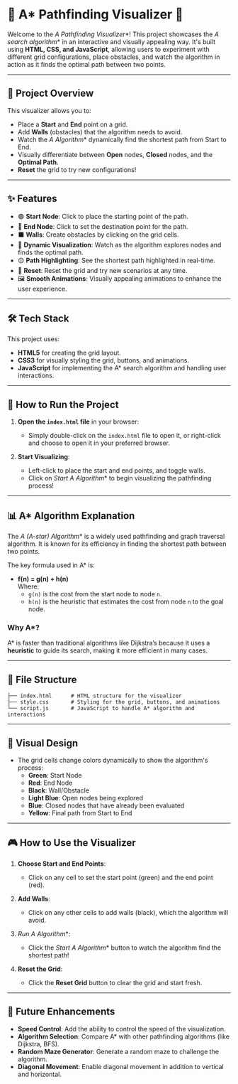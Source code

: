 
# 🌟 A* Pathfinding Visualizer 🌟

Welcome to the **A* Pathfinding Visualizer**! This project showcases the **A* search algorithm** in an interactive and visually appealing way. It's built using **HTML, CSS, and JavaScript**, allowing users to experiment with different grid configurations, place obstacles, and watch the algorithm in action as it finds the optimal path between two points.

---

## 🎯 Project Overview

This visualizer allows you to:
- Place a **Start** and **End** point on a grid.
- Add **Walls** (obstacles) that the algorithm needs to avoid.
- Watch the **A* Algorithm** dynamically find the shortest path from Start to End.
- Visually differentiate between **Open** nodes, **Closed** nodes, and the **Optimal Path**.
- **Reset** the grid to try new configurations!

---

## ✨ Features

- 🟢 **Start Node**: Click to place the starting point of the path.
- 🔴 **End Node**: Click to set the destination point for the path.
- ⬛ **Walls**: Create obstacles by clicking on the grid cells.
- 🔄 **Dynamic Visualization**: Watch as the algorithm explores nodes and finds the optimal path.
- 🟡 **Path Highlighting**: See the shortest path highlighted in real-time.
- 🔧 **Reset**: Reset the grid and try new scenarios at any time.
- 🖼️ **Smooth Animations**: Visually appealing animations to enhance the user experience.

---

## 🛠️ Tech Stack

This project uses:
- **HTML5** for creating the grid layout.
- **CSS3** for visually styling the grid, buttons, and animations.
- **JavaScript** for implementing the A* search algorithm and handling user interactions.

---

## 🚀 How to Run the Project


1. **Open the `index.html` file** in your browser:
   - Simply double-click on the `index.html` file to open it, or right-click and choose to open it in your preferred browser.

2. **Start Visualizing**:
   - Left-click to place the start and end points, and toggle walls.
   - Click on **Start A* Algorithm** to begin visualizing the pathfinding process!

---

## 📊 A* Algorithm Explanation

The **A* (A-star) Algorithm** is a widely used pathfinding and graph traversal algorithm. It is known for its efficiency in finding the shortest path between two points.

The key formula used in A* is:
- **f(n) = g(n) + h(n)**  
  Where:
  - `g(n)` is the cost from the start node to node `n`.
  - `h(n)` is the heuristic that estimates the cost from node `n` to the goal node.

### Why A*?  
A* is faster than traditional algorithms like Dijkstra’s because it uses a **heuristic** to guide its search, making it more efficient in many cases.

---

## 📂 File Structure

```
├── index.html      # HTML structure for the visualizer
├── style.css       # Styling for the grid, buttons, and animations
└── script.js       # JavaScript to handle A* algorithm and interactions
```

---

## 🌈 Visual Design

- The grid cells change colors dynamically to show the algorithm's process:
  - **Green**: Start Node
  - **Red**: End Node
  - **Black**: Wall/Obstacle
  - **Light Blue**: Open nodes being explored
  - **Blue**: Closed nodes that have already been evaluated
  - **Yellow**: Final path from Start to End

---

## 🎮 How to Use the Visualizer

1. **Choose Start and End Points**:
   - Click on any cell to set the start point (green) and the end point (red).

2. **Add Walls**:
   - Click on any other cells to add walls (black), which the algorithm will avoid.

3. **Run A* Algorithm**:
   - Click the **Start A* Algorithm** button to watch the algorithm find the shortest path!

4. **Reset the Grid**:
   - Click the **Reset Grid** button to clear the grid and start fresh.

---

## 🎨 Future Enhancements

- **Speed Control**: Add the ability to control the speed of the visualization.
- **Algorithm Selection**: Compare A* with other pathfinding algorithms (like Dijkstra, BFS).
- **Random Maze Generator**: Generate a random maze to challenge the algorithm.
- **Diagonal Movement**: Enable diagonal movement in addition to vertical and horizontal.

